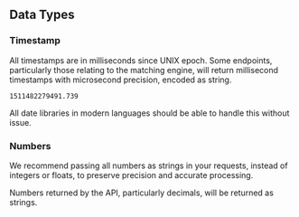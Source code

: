 ## Data Types

<h3 id='data-types-timestamp'>Timestamp</h3>

All timestamps are in milliseconds since UNIX epoch. Some endpoints, particularly those relating to the matching engine, will return millisecond timestamps with microsecond precision, encoded as string.

`1511482279491.739`

All date libraries in modern languages should be able to handle this without issue.

### Numbers

We recommend passing all numbers as strings in your requests, instead of integers or floats, to preserve precision and accurate processing.

Numbers returned by the API, particularly decimals, will be returned as strings.